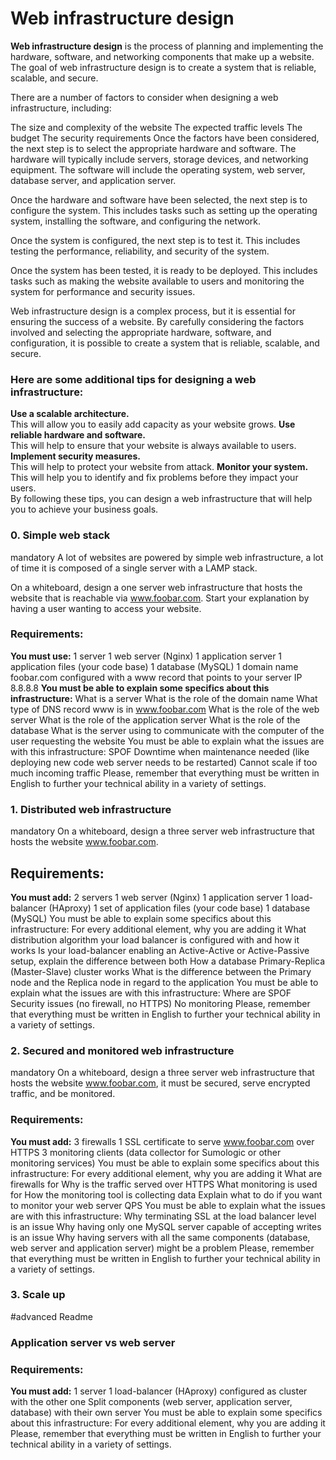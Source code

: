 # Web infrastructure design

**Web infrastructure design** is the process of planning and implementing the hardware, software, and networking components that make up a website.<br /> The goal of web infrastructure design is to create a system that is reliable, scalable, and secure.


There are a number of factors to consider when designing a web infrastructure, including:

The size and complexity of the website
The expected traffic levels
The budget
The security requirements
Once the factors have been considered, the next step is to select the appropriate hardware and software. The hardware will typically include servers, storage devices, and networking equipment. The software will include the operating system, web server, database server, and application server.

Once the hardware and software have been selected, the next step is to configure the system. This includes tasks such as setting up the operating system, installing the software, and configuring the network.

Once the system is configured, the next step is to test it. This includes testing the performance, reliability, and security of the system.

Once the system has been tested, it is ready to be deployed. This includes tasks such as making the website available to users and monitoring the system for performance and security issues.

Web infrastructure design is a complex process, but it is essential for ensuring the success of a website. By carefully considering the factors involved and selecting the appropriate hardware, software, and configuration, it is possible to create a system that is reliable, scalable, and secure.

### Here are some additional tips for designing a web infrastructure:

**Use a scalable architecture.**<br /> This will allow you to easily add capacity as your website grows.
**Use reliable hardware and software.**<br /> This will help to ensure that your website is always available to users.
**Implement security measures.**<br /> This will help to protect your website from attack.
**Monitor your system.**<br > This will help you to identify and fix problems before they impact your users.<br />
By following these tips, you can design a web infrastructure that will help you to achieve your business goals.

### 0. Simple web stack
mandatory
A lot of websites are powered by simple web infrastructure, a lot of time it is composed of a single server with a LAMP stack.

On a whiteboard, design a one server web infrastructure that hosts the website that is reachable via www.foobar.com. Start your explanation by having a user wanting to access your website.

### Requirements:

**You must use:**
1 server
1 web server (Nginx)
1 application server
1 application files (your code base)
1 database (MySQL)
1 domain name foobar.com configured with a www record that points to your server IP 8.8.8.8
**You must be able to explain some specifics about this infrastructure:**
What is a server
What is the role of the domain name
What type of DNS record www is in www.foobar.com
What is the role of the web server
What is the role of the application server
What is the role of the database
What is the server using to communicate with the computer of the user requesting the website
You must be able to explain what the issues are with this infrastructure:
SPOF
Downtime when maintenance needed (like deploying new code web server needs to be restarted)
Cannot scale if too much incoming traffic
Please, remember that everything must be written in English to further your technical ability in a variety of settings.

### 1. Distributed web infrastructure
mandatory
On a whiteboard, design a three server web infrastructure that hosts the website www.foobar.com.

## Requirements:

**You must add:**
2 servers
1 web server (Nginx)
1 application server
1 load-balancer (HAproxy)
1 set of application files (your code base)
1 database (MySQL)
You must be able to explain some specifics about this infrastructure:
For every additional element, why you are adding it
What distribution algorithm your load balancer is configured with and how it works
Is your load-balancer enabling an Active-Active or Active-Passive setup, explain the difference between both
How a database Primary-Replica (Master-Slave) cluster works
What is the difference between the Primary node and the Replica node in regard to the application
You must be able to explain what the issues are with this infrastructure:
Where are SPOF
Security issues (no firewall, no HTTPS)
No monitoring
Please, remember that everything must be written in English to further your technical ability in a variety of settings.

### 2. Secured and monitored web infrastructure
mandatory
On a whiteboard, design a three server web infrastructure that hosts the website www.foobar.com, it must be secured, serve encrypted traffic, and be monitored.

### Requirements:

**You must add:**
3 firewalls
1 SSL certificate to serve www.foobar.com over HTTPS
3 monitoring clients (data collector for Sumologic or other monitoring services)
You must be able to explain some specifics about this infrastructure:
For every additional element, why you are adding it
What are firewalls for
Why is the traffic served over HTTPS
What monitoring is used for
How the monitoring tool is collecting data
Explain what to do if you want to monitor your web server QPS
You must be able to explain what the issues are with this infrastructure:
Why terminating SSL at the load balancer level is an issue
Why having only one MySQL server capable of accepting writes is an issue
Why having servers with all the same components (database, web server and application server) might be a problem
Please, remember that everything must be written in English to further your technical ability in a variety of settings.

### 3. Scale up
#advanced
Readme

### Application server vs web server
### Requirements:

**You must add:**
1 server
1 load-balancer (HAproxy) configured as cluster with the other one
Split components (web server, application server, database) with their own server
You must be able to explain some specifics about this infrastructure:
For every additional element, why you are adding it
Please, remember that everything must be written in English to further your technical ability in a variety of settings.
